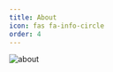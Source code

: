 ```yaml
---
title: About
icon: fas fa-info-circle
order: 4
---
```

![about](https://user-images.githubusercontent.com/109357459/180232617-06816704-d374-40fd-ae1f-7f733b764049.jpg)
